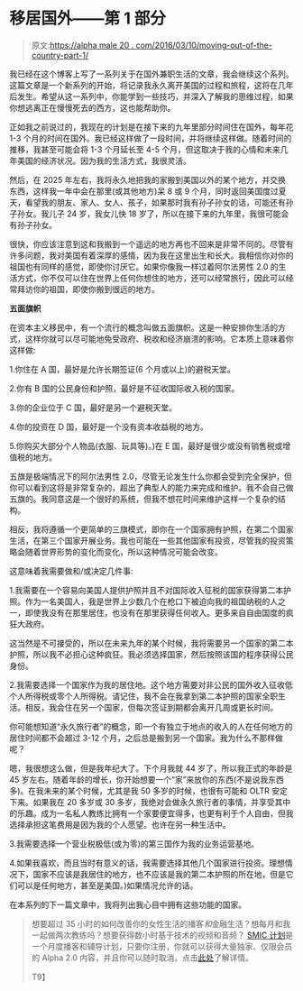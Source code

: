 # 移居国外——第 1 部分

> 原文:[https://alpha male 20 . com/2016/03/10/moving-out-of-the-country-part-1/](https://alphamale20.com/2016/03/10/moving-out-of-the-country-part-1/)

我已经在这个博客上写了一系列关于在国外兼职生活的文章，我会继续这个系列。这篇文章是一个新系列的开始，将记录我永久离开美国的过程和旅程，这将在几年后发生。希望从这一系列中，你能学到一些技巧，并深入了解我的思维过程，如果你想逃离正在慢慢死去的西方，这也能帮助你。

正如我之前说过的，我现在的计划是在接下来的九年里部分时间住在国外，每年花 1-3 个月的时间在国外。我已经这样做了一段时间，并将继续这样做。随着时间的推移，我甚至可能会将 1-3 个月延长至 4-5 个月，但这取决于我的心情和未来几年美国的经济状况。因为我的生活方式，我很灵活。

然后，在 2025 年左右，我将永久地把我的家搬到美国以外的某个地方，并交换东西，这样我一年中会在那里(或其他地方)呆 8 或 9 个月，同时返回美国度过夏天，看望我的朋友、家人、女人、孩子，如果那时我有孙子孙女的话，可能还有孙子孙女。我儿子 24 岁，我女儿快 18 岁了，所以在接下来的九年里，我很可能会有孙子孙女。

很快，你应该注意到这和我搬到一个遥远的地方再也不回来是非常不同的。尽管有许多问题，我对美国有着深厚的感情，因为我在这里出生和长大。我相信你对你的祖国也有同样的感觉，即使你讨厌它。如果你像我一样过着阿尔法男性 2.0 的生活方式，你不仅可以住在世界上任何你想住的地方，还可以经常旅行，因此可以经常拜访你的祖国，即使你搬到很远的地方。

**五面旗帜**

在资本主义移民中，有一个流行的概念叫做五面旗帜。这是一种安排你生活的方式，这样你就可以尽可能地免受政府、税收和经济崩溃的影响。它本质上意味着你这样做:

1.你住在 A 国，最好是允许长期签证(6 个月或以上)的避税天堂。

2.你有 B 国的公民身份和护照，最好是不征收国际收入税的国家。

3.你的企业位于 C 国，最好是另一个避税天堂。

4.你的投资在 D 国，最好是一个没有资本收益税的地方。

5.你购买大部分个人物品(衣服、玩具等)。)在 E 国，最好是很少或没有销售税或增值税的地方。

五旗是极端情况下的阿尔法男性 2.0，尽管无论发生什么你都会受到完全保护，但你可以看到这将是非常复杂的，超出了典型人的能力来完成和维护。我不会自己做五旗的。我同意这是一个很好的系统，但我不想花时间来维护这样一个复杂的结构。

相反，我将遵循一个更简单的三旗模式，即你在一个国家拥有护照，在第二个国家生活，在第三个国家开展业务。我也可能在一些其他国家有投资，尽管我的投资策略会随着世界形势的变化而变化，所以这种情况可能会改变。

这意味着我需要做和/或决定几件事:

1.我需要在一个容易向美国人提供护照并且不对国际收入征税的国家获得第二本护照。作为一名美国人，我是世界上少数几个在枪口下被迫向我的祖国纳税的人之一，即使我没有在那里居住，也没有在那里获得任何收入。更多来自自由国度的疯狂大政府。

这当然是不可接受的，所以在未来九年的某个时候，我将需要另一个国家的第二本护照，所以我不必担心这种疯狂。我必须选择国家，然后按照该国的程序获得公民身份。

2.我需要选择一个国家作为我的居住地。这个地方需要对非公民的国外收入征收低个人所得税或零个人所得税。请记住，我不会在我拿到第二本护照的国家全职生活。相反，我会住在另一个国家，但每次签证到期都会离开几周或更长时间。

你可能想知道“永久旅行者”的概念，即一个有独立于地点的收入的人在任何地方的居住时间都不会超过 3-12 个月，之后总是搬到另一个国家。我为什么不那样做呢？

嗯，我很想这么做，但是我年纪大了。下个月我就 44 岁了，所以我正式的年龄是 45 岁左右。随着年龄的增长，你开始想要一个“家”来放你的东西(不是说我东西多)。在我未来的某个时候，尤其是我 50 多岁的时候，也很有可能和 OLTR 安定下来。如果我在 20 多岁或 30 多岁，我绝对会做永久旅行者的事情，并享受其中的乐趣。成为一名私人教练比拥有一个家要便宜得多，也更有利于个人自由，但我选择承担这笔费用是因为我的个人愿望。也许在另一种生活中。

3.我需要选择一个营业税极低(或为零)的第三国作为我的业务运营基地。

4.如果我喜欢，而且当时有意义的话，我需要选择其他几个国家进行投资。理想情况下，国家不应该是我居住的地方，也不应该是我的第二本护照的所在地，但是它们可以是任何地方，甚至是美国。)如果情况允许的话。

在本系列的下一篇文章中，我将列出我心目中拥有这些功能的国家。

> 想要超过 35 小时的如何改善你的女性生活的播客*和*金融生活？想每月和我一起做两次教练吗？想要获得数小时基于技术的视频和音频？ [SMIC 计划](https://alphamale20.kartra.com/page/vIL17)是一个月度播客和辅导计划，只要你注册，你就可以获得大量独家、仅限会员的 Alpha 2.0 内容，并且你可以随时取消。点击[此处](https://alphamale20.kartra.com/page/vIL17)了解详情。
> 
> T9】